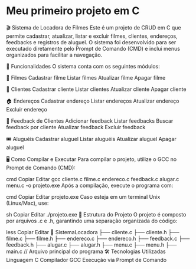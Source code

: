 # Meu primeiro projeto em C
 🎬 Sistema de Locadora de Filmes
Este é um projeto de CRUD em C que permite cadastrar, atualizar, listar e excluir filmes, clientes, endereços, feedbacks e registros de aluguel. O sistema foi desenvolvido para ser executado diretamente pelo Prompt de Comando (CMD) e inclui menus organizados para facilitar a navegação.

🚀 Funcionalidades
O sistema conta com os seguintes módulos:

🎥 Filmes
Cadastrar filme
Listar filmes
Atualizar filme
Apagar filme

👤 Clientes
Cadastrar cliente
Listar clientes
Atualizar cliente
Apagar cliente

🏠 Endereços
Cadastrar endereço
Listar endereços
Atualizar endereço
Excluir endereço

💬 Feedback de Clientes
Adicionar feedback
Listar feedbacks
Buscar feedback por cliente
Atualizar feedback
Excluir feedback

🎟️ Aluguéis
Cadastrar aluguel
Listar aluguéis
Atualizar aluguel
Apagar aluguel

🖥️ Como Compilar e Executar
Para compilar o projeto, utilize o GCC no Prompt de Comando (CMD):

cmd
Copiar
Editar
gcc cliente.c filme.c endereco.c feedback.c alugar.c menu.c -o projeto.exe
Após a compilação, execute o programa com:

cmd
Copiar
Editar
projeto.exe
Caso esteja em um terminal Unix (Linux/Mac), use:

sh
Copiar
Editar
./projeto.exe
📂 Estrutura do Projeto
O projeto é composto por arquivos .c e .h, garantindo uma separação organizada do código:

less
Copiar
Editar
📂 SistemaLocadora
 ├── cliente.c
 ├── cliente.h
 ├── filme.c
 ├── filme.h
 ├── endereco.c
 ├── endereco.h
 ├── feedback.c
 ├── feedback.h
 ├── alugar.c
 ├── alugar.h
 ├── menu.c
 ├── menu.h
 ├── main.c  // Arquivo principal do programa
🛠️ Tecnologias Utilizadas
Linguagem C
Compilador GCC
Execução via Prompt de Comando
